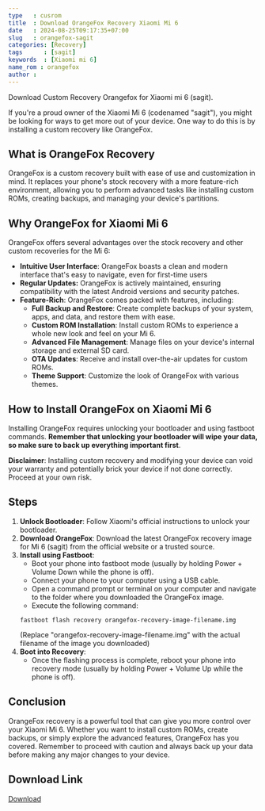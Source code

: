 ```yaml
---
type   : cusrom
title  : Download OrangeFox Recovery Xiaomi Mi 6
date   : 2024-08-25T09:17:35+07:00
slug   : orangefox-sagit
categories: [Recovery]
tags      : [sagit]
keywords  : [Xiaomi mi 6]
name_rom : orangefox
author : 
---
```


Download Custom Recovery Orangefox for Xiaomi mi 6 (sagit).

If you're a proud owner of the Xiaomi Mi 6 (codenamed "sagit"), you might be looking for ways to get more out of your device. One way to do this is by installing a custom recovery like OrangeFox. 

## What is OrangeFox Recovery

OrangeFox is a custom recovery built with ease of use and customization in mind. It replaces your phone's stock recovery with a more feature-rich environment, allowing you to perform advanced tasks like installing custom ROMs, creating backups, and managing your device's partitions. 

## Why OrangeFox for Xiaomi Mi 6

OrangeFox offers several advantages over the stock recovery and other custom recoveries for the Mi 6:

* **Intuitive User Interface**: OrangeFox boasts a clean and modern interface that's easy to navigate, even for first-time users
* **Regular Updates:** OrangeFox is actively maintained, ensuring compatibility with the latest Android versions and security patches.
* **Feature-Rich**: OrangeFox comes packed with features, including:
    * **Full Backup and Restore**: Create complete backups of your system, apps, and data, and restore them with ease.
    * **Custom ROM Installation**: Install custom ROMs to experience a whole new look and feel on your Mi 6.
    * **Advanced File Management**: Manage files on your device's internal storage and external SD card.
    * **OTA Updates**: Receive and install over-the-air updates for custom ROMs.
    * **Theme Support**: Customize the look of OrangeFox with various themes.

## How to Install OrangeFox on Xiaomi Mi 6

Installing OrangeFox requires unlocking your bootloader and using fastboot commands. **Remember that unlocking your bootloader will wipe your data, so make sure to back up everything important first**.

**Disclaimer**: Installing custom recovery and modifying your device can void your warranty and potentially brick your device if not done correctly. Proceed at your own risk.

## Steps

1. **Unlock Bootloader**: Follow Xiaomi's official instructions to unlock your bootloader.
2. **Download OrangeFox**: Download the latest OrangeFox recovery image for Mi 6 (sagit) from the official website or a trusted source.
3. **Install using Fastboot**: 
    * Boot your phone into fastboot mode (usually by holding Power + Volume Down while the phone is off).
    * Connect your phone to your computer using a USB cable.
    * Open a command prompt or terminal on your computer and navigate to the folder where you downloaded the OrangeFox image.
    * Execute the following command: 
    ```
    fastboot flash recovery orangefox-recovery-image-filename.img 
    ```
    (Replace "orangefox-recovery-image-filename.img" with the actual filename of the image you downloaded)
4. **Boot into Recovery**: 
    * Once the flashing process is complete, reboot your phone into recovery mode (usually by holding Power + Volume Up while the phone is off).

## Conclusion

OrangeFox recovery is a powerful tool that can give you more control over your Xiaomi Mi 6. Whether you want to install custom ROMs, create backups, or simply explore the advanced features, OrangeFox has you covered. Remember to proceed with caution and always back up your data before making any major changes to your device.


## Download Link
[Download](https://orangefox.download/device/sagit)


